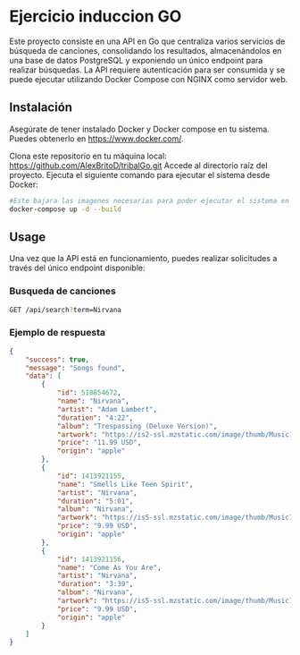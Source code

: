 # Ejercicio induccion GO

Este proyecto consiste en una API en Go que centraliza varios servicios de búsqueda de canciones, consolidando los resultados, almacenándolos en una base de datos PostgreSQL y exponiendo un único endpoint para realizar búsquedas. La API requiere autenticación para ser consumida y se puede ejecutar utilizando Docker Compose con NGINX como servidor web.

## Instalación

Asegúrate de tener instalado Docker y Docker compose en tu sistema. Puedes obtenerlo en https://www.docker.com/.

Clona este repositorio en tu máquina local: https://github.com/AlexBritoD/tribalGo.git
Accede al directorio raíz del proyecto.
Ejecuta el siguiente comando para ejecutar el sistema desde Docker:

```bash
#Este bajara las imagenes necesarias para poder ejecutar el sistema en el puerto 8080
docker-compose up -d --build
```

## Usage

Una vez que la API está en funcionamiento, puedes realizar solicitudes a través del único endpoint disponible:

### Busqueda de canciones

```bash
GET /api/search?term=Nirvana
```

### Ejemplo de respuesta 
```json
{
    "success": true,
    "message": "Songs found",
    "data": [
        {
            "id": 518854672,
            "name": "Nirvana",
            "artist": "Adam Lambert",
            "duration": "4:22",
            "album": "Trespassing (Deluxe Version)",
            "artwork": "https://is2-ssl.mzstatic.com/image/thumb/Music124/v4/a3/aa/b1/a3aab1b1-b8fd-3139-8317-067b563c5552/886443458536.jpg/60x60bb.jpg",
            "price": "11.99 USD",
            "origin": "apple"
        },
        {
            "id": 1413921155,
            "name": "Smells Like Teen Spirit",
            "artist": "Nirvana",
            "duration": "5:01",
            "album": "Nirvana",
            "artwork": "https://is5-ssl.mzstatic.com/image/thumb/Music115/v4/7b/58/c2/7b58c21a-2b51-2bb2-e59a-9bb9b96ad8c3/00602567924166.rgb.jpg/60x60bb.jpg",
            "price": "9.99 USD",
            "origin": "apple"
        },
        {
            "id": 1413921156,
            "name": "Come As You Are",
            "artist": "Nirvana",
            "duration": "3:39",
            "album": "Nirvana",
            "artwork": "https://is5-ssl.mzstatic.com/image/thumb/Music115/v4/7b/58/c2/7b58c21a-2b51-2bb2-e59a-9bb9b96ad8c3/00602567924166.rgb.jpg/60x60bb.jpg",
            "price": "9.99 USD",
            "origin": "apple"
        }
    ]
}

```
